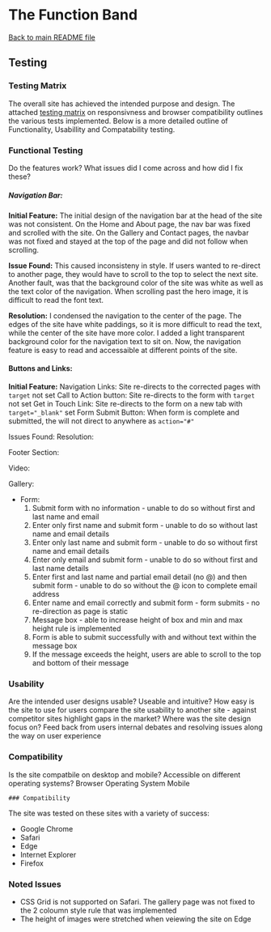 # The Function Band

[Back to main README file](https://github.com/aprilha3097/function_band/blob/master/README.md)

## Testing

### Testing Matrix
The overall site has achieved the intended purpose and design. The attached [testing matrix](https://github.com/aprilha3097/function_band/blob/master/testing/user_testing.pdf) on responsivness and browser compatibility outlines the various tests implemented. Below is a more detailed outline of Functionality, Usabillity and Compatability testing. 

### Functional Testing
Do the features work? What issues did I come across and how did I fix these? 

##### Navigation Bar: 

<strong>Initial Feature:</strong> 
The initial design of the navigation bar at the head of the site was not consistent. On the Home and About page, the nav bar was fixed and scrolled with the site. On the Gallery and Contact pages, the navbar was not fixed and stayed at the top of the page and did not follow when scrolling. 

<strong>Issue Found:</strong>
This caused inconsisteny in style. If users wanted to re-direct to another page, they would have to scroll to the top to select the next site. Another fault, was that the background color of the site was white as well as the text color of the navigation. When scrolling past the hero image, it is difficult to read the font text.

<strong>Resolution:</strong>
I condensed the navigation to the center of the page. The edges of the site have white paddings, so it is more difficult to read the text, while the center of the site have more color. I added a light transparent background color for the navigation text to sit on. Now, the navigation feature is easy to read and accessaible at different points of the site. 

#### Buttons and Links: 

<strong>Initial Feature:</strong>
Navigation Links: Site re-directs to the corrected pages with `target` not set 
Call to Action button: Site re-directs to the form with `target` not set
Get in Touch Link: Site re-directs to the form on a new tab with `target="_blank"` set
Form Submit Button: When form is complete and submitted, the will not direct to anywhere as `action="#"`

Issues Found: 
Resolution: 

Footer Section: 

Video: 

Gallery: 

* Form: 
    1. Submit form with no information - unable to do so without first and last name and email
    2. Enter only first name and submit form - unable to do so without last name and email details
    3. Enter only last name and submit form - unable to do so without first name and email details
    4. Enter only email and submit form - unable to do so without first and last name details
    5. Enter first and last name and partial email detail (no @) and then submit form - unable to do so without the @ icon to complete email address
    6. Enter name and email correctly and submit form - form submits - no re-direction as page is static
    7. Message box - able to increase height of box and min and max height rule is implemented
    8. Form is able to submit successfully with and without text within the message box
    9. If the message exceeds the height, users are able to scroll to the top and bottom of their message

### Usability 
Are the intended user designs usable? Useable and intuitive? How easy is the site to use for users
compare the site usability to another site - against competitor sites
highlight gaps in the market? Where was the site design focus on? 
Feed back from users 
internal debates and resolving issues along the way on user experience 

### Compatibility 
Is the site compatbile on desktop and mobile? Accessible on different operating systems?
    Browser
    Operating System
    Mobile

    ### Compatibility
The site was tested on these sites with a variety of success: 
* Google Chrome
* Safari 
* Edge
* Internet Explorer
* Firefox

### Noted Issues
* CSS Grid is not supported on Safari. The gallery page was not fixed to the 2 coloumn style rule that was implemented
* The height of images were stretched when veiewing the site on Edge 
